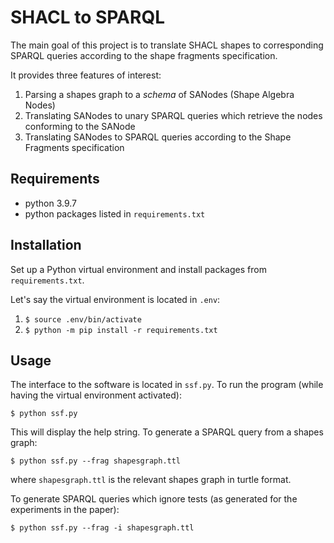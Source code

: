 # SHACL to SPARQL
The main goal of this project is to translate SHACL shapes to corresponding SPARQL queries according to the shape fragments specification.

It provides three features of interest:
1. Parsing a shapes graph to a *schema* of SANodes (Shape Algebra Nodes)
2. Translating SANodes to unary SPARQL queries which retrieve the nodes conforming to the SANode
3. Translating SANodes to SPARQL queries according to the Shape Fragments specification

## Requirements
- python 3.9.7
- python packages listed in `requirements.txt`

## Installation
Set up a Python virtual environment and install packages from `requirements.txt`.

Let's say the virtual environment is located in `.env`:
1. `$ source .env/bin/activate`
2. `$ python -m pip install -r requirements.txt`

## Usage
The interface to the software is located in `ssf.py`. 
To run the program (while having the virtual environment activated): 

`$ python ssf.py`

This will display the help string. To generate a SPARQL query from a shapes graph:

`$ python ssf.py --frag shapesgraph.ttl`

where `shapesgraph.ttl` is the relevant shapes graph in turtle format.

To generate SPARQL queries which ignore tests (as generated for the experiments in the paper):

`$ python ssf.py --frag -i shapesgraph.ttl`
